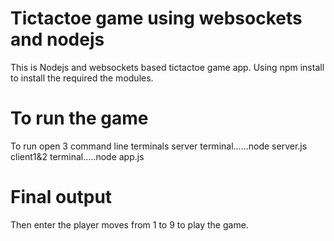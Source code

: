 # Tictactoe game using websockets and nodejs
  This is Nodejs and websockets based tictactoe game app.
  Using npm install to install the required the modules.
# To run the game
  To run open 3 command line terminals
  server terminal......node server.js
  client1&2 terminal.....node app.js
# Final output
  Then enter the player moves from 1 to 9 to play the game.
